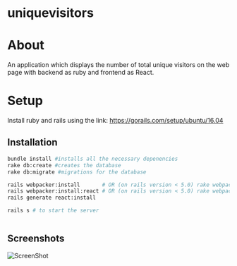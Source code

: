 # uniquevisitors

# About
An application which displays the number of total
unique visitors on the web page with backend as ruby and frontend as React.

# Setup

Install ruby and rails using the link:  https://gorails.com/setup/ubuntu/16.04



## Installation

```bash
bundle install #installs all the necessary depenencies
rake db:create #creates the database
rake db:migrate #migrations for the database

rails webpacker:install       # OR (on rails version < 5.0) rake webpacker:install
rails webpacker:install:react # OR (on rails version < 5.0) rake webpacker:install:react
rails generate react:install

rails s # to start the server



```

## Screenshots
![ScreenShot](https://{www.pexels.com/photo/nature-red-love-romantic-67636/})
